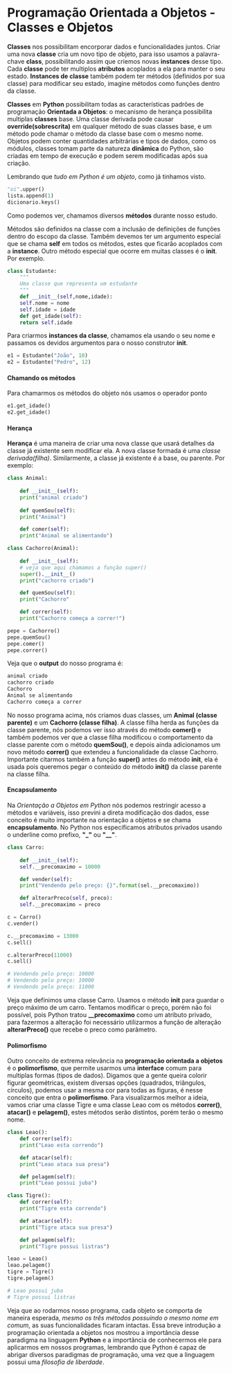 # Programação Orientada a Objetos - Classes e Objetos

**Classes** nos possibilitam encorporar dados e funcionalidades juntos. Criar uma nova **classe** cria um novo tipo de objeto, para isso usamos a palavra-chave **class**, possibilitando assim que criemos novas **instances** desse tipo. Cada **classe** pode ter multiplos **atributos** acoplados a ela para manter o seu estado. **Instances de classe** também podem ter métodos (definidos por sua classe) para modificar seu estado, imagine métodos como funções dentro da classe.

**Classes** em **Python** possibilitam todas as características padrões de programação **Orientada a Objetos**: o mecanismo de herança possibilita multiplas **classes** base. Uma classe derivada pode causar **override(sobrescrita)** em qualquer método de suas classes base, e um método pode chamar o método da classe base com o mesmo nome. Objetos podem conter quantidades arbitrárias e tipos de dados, como os módulos, classes tomam parte da natureza **dinâmica** do Python, são criadas em tempo de execução e podem serem modificadas após sua criação.

Lembrando que *tudo em Python é um objeto*, como já tinhamos visto.

```python
"oi".upper()
lista.append(1)
dicionario.keys()
```

Como podemos ver, chamamos diversos **métodos** durante nosso estudo.

Métodos são definidos na classe com a inclusão de definições de funções dentro do escopo da classe. Também devemos ter um argumento especial que se chama **self** em todos os métodos, estes que ficarão acoplados com a **instance**. Outro método especial que ocorre em muitas classes é o **__init__**. Por exemplo.

```python
class Estudante:
    """
    Uma classe que representa um estudante
    """
    def __init__(self,nome,idade):
	self.nome = nome
	self.idade = idade
    def get_idade(self):
	return self.idade
```

Para criarmos **instances da classe**, chamamos ela usando o seu nome e passamos os devidos argumentos para o nosso construtor **__init__**.

```python
e1 = Estudante("João", 10)
e2 = Estudante("Pedro", 12)
```

#### Chamando os métodos

Para chamarmos os métodos do objeto nós usamos o operador ponto

```python
e1.get_idade()
e2.get_idade()
```

#### Herança

**Herança** é uma maneira de criar uma nova classe que usará detalhes da classe já existente sem modificar ela. A nova classe formada é uma *classe derivada(filha)*. Similarmente, a classe já existente é a base, ou parente. Por exemplo:

```python
class Animal:
	
    def __init__(self):
	print("animal criado")
	
    def quemSou(self):
	print("Animal")

    def comer(self):
	print("Animal se alimentando")

class Cachorro(Animal):
	
    def __init__(self):
	# veja que aqui chamamos a função super()
	super().__init__()
	print("cachorro criado")

    def quemSou(self):
	print("Cachorro"    

    def correr(self):
	print("Cachorro começa a correr!")

pepe = Cachorro() 
pepe.quemSou() 
pepe.comer()
pepe.correr()
```

Veja que o **output** do nosso programa é:

```python
animal criado
cachorro criado
Cachorro
Animal se alimentando
Cachorro começa a correr
```

No nosso programa acima, nós criamos duas classes, um **Animal (classe parente)** e um **Cachorro (classe filha)**. A classe filha herda as funções da classe parente, nós podemos ver isso através do método **comer()** e também podemos ver que a classe filha modificou o comportamento da classe parente com o método **quemSou()**, e depois ainda adicionamos um novo método **correr()** que extendeu a funcionalidade da classe Cachorro. Importante citarmos também a função **super()** antes do método **__init__**, ela é usada pois queremos pegar o conteúdo do método **__init__()** da classe parente na classe filha.

#### Encapsulamento

Na *Orientação a Objetos em Python* nós podemos restringir acesso a métodos e variáveis, isso previni a direta modificação dos dados, esse conceito é muito importante na orientação a objetos e se chama **encapsulamento**. No Python nos especificamos atributos privados usando o underline como prefixo, **"_"** ou **"__"**.

```python
class Carro:
	
    def __init__(self):
	self.__precomaximo = 10000

    def vender(self):
	print("Vendendo pelo preço: {}".format(sel.__precomaximo))

    def alterarPreco(self, preco):
	self.__precomaximo = preco

c = Carro()
c.vender()

c.__precomaximo = 13000
c.sell()

c.alterarPreco(11000)
c.sell()

# Vendendo pelo preço: 10000
# Vendendo pelo preço: 10000
# Vendendo pelo preço: 11000
```

Veja que definimos uma classe Carro. Usamos o método **__init__** para guardar o preço máximo de um carro. Tentamos modificar o preço, porém não foi possível, pois Python tratou **__precomaximo** como um atributo privado, para fazermos a alteração foi necessário utilizarmos a função de alteração **alterarPreco()** que recebe o preco como parâmetro.

#### Polimorfismo

Outro conceito de extrema relevância na **programação orientada a objetos** é o **polimorfismo**, que permite usarmos uma **interface** comum para multiplas formas (tipos de dados). Digamos que a gente queira colorir figurar geométricas, existem diversas opções (quadrados, triângulos, círculos), podemos usar a mesma cor para todas as figuras, é nesse conceito que entra o **polimorfismo**. Para visualizarmos melhor a ideia, vamos criar uma classe Tigre e uma classe Leao com os métodos **correr()**, **atacar()** e **pelagem()**, estes métodos serão distintos, porém terão o mesmo nome.

```python
class Leao():
    def correr(self):
	print("Leao esta correndo")

    def atacar(self):
	print("Leao ataca sua presa")

    def pelagem(self):
	print("Leao possui juba")

class Tigre():
    def correr(self):
	print("Tigre esta correndo")

    def atacar(self):
	print("Tigre ataca sua presa")

    def pelagem(self):
	print("Tigre possui listras")

leao = Leao()
leao.pelagem()
tigre = Tigre()
tigre.pelagem()

# Leao possui juba
# Tigre possui listras
```

Veja que ao rodarmos nosso programa, cada objeto se comporta de maneira esperada, *mesmo os três métodos possuindo o mesmo nome em comum*, as suas funcionalidades ficaram intactas. Essa breve introdução a programação orientada a objetos nos mostrou a importância desse paradigma na linguagem **Python** e a importância de conhecermos ele para aplicarmos em nossos programas, lembrando que Python é capaz de abrigar diversos paradigmas de programação, uma vez que a linguagem possui uma *filosofia de liberdade*.



































































































































































































